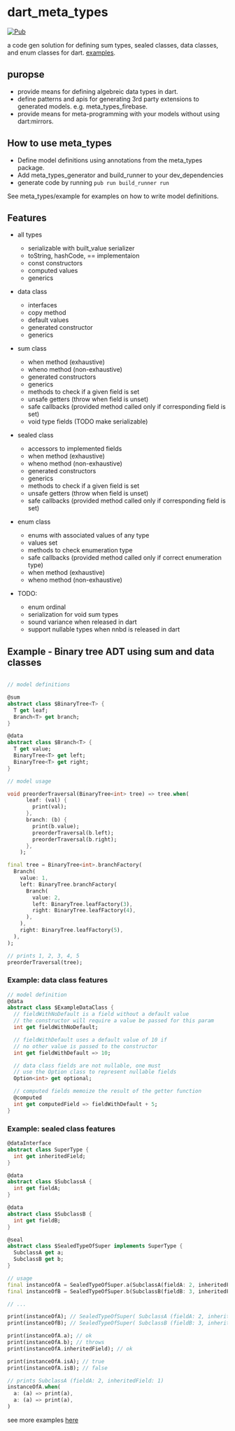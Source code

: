 # dart_meta_types

[![Pub](https://img.shields.io/pub/v/meta_types.svg)](https://pub.dartlang.org/packages/meta_types)

a code gen solution for defining sum types, sealed classes, data classes, and enum classes for dart.
[examples](meta_types/example/example.dart).

## puropse

* provide means for defining algebreic data types in dart.
* define patterns and apis for generating 3rd party extensions to generated models. e.g. meta_types_firebase.
* provide means for meta-programming with your models without using dart:mirrors.

## How to use meta_types

* Define model definitions using annotations from the meta_types package.
* Add meta_types_generator and build_runner to your dev_dependencies
* generate code by running `pub run build_runner run`

See meta_types/example for examples on how to write model definitions.

## Features

* all types
  * serializable with built_value serializer
  * toString, hashCode, == implementaion
  * const constructors
  * computed values
  * generics
* data class
  * interfaces
  * copy method
  * default values
  * generated constructor
  * generics
* sum class
  * when method (exhaustive)
  * wheno method (non-exhaustive)
  * generated constructors
  * generics
  * methods to check if a given field is set
  * unsafe getters (throw when field is unset)
  * safe callbacks (provided method called only if corresponding field is set)
  * void type fields (TODO make serializable)
* sealed class
  * accessors to implemented fields
  * when method (exhaustive)
  * wheno method (non-exhaustive)
  * generated constructors
  * generics
  * methods to check if a given field is set
  * unsafe getters (throw when field is unset)
  * safe callbacks (provided method called only if corresponding field is set)
* enum class
  * enums with associated values of any type
  * values set
  * methods to check enumeration type
  * safe callbacks (provided method called only if correct enumeration type)
  * when method (exhaustive)
  * wheno method (non-exhaustive)

* TODO:
  * enum ordinal
  * serialization for void sum types
  * sound variance when released in dart
  * support nullable types when nnbd is released in dart

## Example - Binary tree ADT using sum and data classes

```dart

// model definitions

@sum
abstract class $BinaryTree<T> {
  T get leaf;
  Branch<T> get branch;
}

@data
abstract class $Branch<T> {
  T get value;
  BinaryTree<T> get left;
  BinaryTree<T> get right;
}
```

```dart
// model usage

void preorderTraversal(BinaryTree<int> tree) => tree.when(
      leaf: (val) {
        print(val);
      },
      branch: (b) {
        print(b.value);
        preorderTraversal(b.left);
        preorderTraversal(b.right);
      },
    );

final tree = BinaryTree<int>.branchFactory(
  Branch(
    value: 1,
    left: BinaryTree.branchFactory(
      Branch(
        value: 2,
        left: BinaryTree.leafFactory(3),
        right: BinaryTree.leafFactory(4),
      ),
    ),
    right: BinaryTree.leafFactory(5),
  ),
);

// prints 1, 2, 3, 4, 5
preorderTraversal(tree);
```

### Example: data class features
```dart
// model definition
@data
abstract class $ExampleDataClass {
  // fieldWithNoDefault is a field without a default value
  // the constructor will require a value be passed for this param
  int get fieldWithNoDefault;

  // fieldWithDefault uses a default value of 10 if
  // no other value is passed to the constructor
  int get fieldWithDefault => 10;

  // data class fields are not nullable, one must
  // use the Option class to represent nullable fields
  Option<int> get optional;

  // computed fields memoize the result of the getter function
  @computed
  int get computedField => fieldWithDefault + 5;
}
```


### Example: sealed class features

```dart
@dataInterface
abstract class SuperType {
  int get inheritedField;
}

@data
abstract class $SubclassA {
  int get fieldA;
}

@data
abstract class $SubclassB {
  int get fieldB;
}

@seal
abstract class $SealedTypeOfSuper implements SuperType {
  SubclassA get a;
  SubclassB get b;
}

// usage
final instanceOfA = SealedTypeOfSuper.a(SubclassA(fieldA: 2, inheritedField: 1));
final instanceOfB = SealedTypeOfSuper.b(SubclassB(fieldB: 3, inheritedField: 1));

// ...

print(instanceOfA); // SealedTypeOfSuper( SubclassA (fieldA: 2, inheritedField: 1) )
print(instanceOfB); // SealedTypeOfSuper( SubclassB (fieldB: 3, inheritedField: 1) )

print(instanceOfA.a); // ok
print(instanceOfA.b); // throws
print(instanceOfA.inheritedField); // ok

print(instanceOfA.isA); // true
print(instanceOfA.isB); // false

// prints SubclassA (fieldA: 2, inheritedField: 1)
instanceOfA.when(
  a: (a) => print(a),
  a: (a) => print(a),
)

```

see more examples [here](meta_types/example/example.dart)
